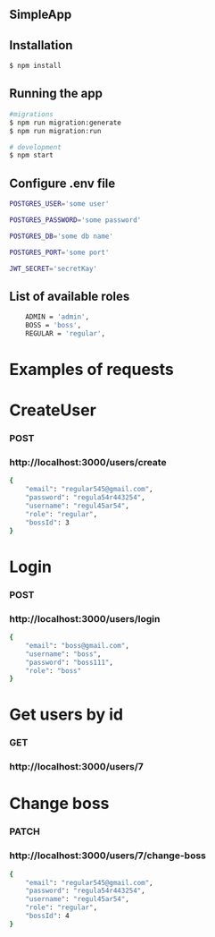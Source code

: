 ## SimpleApp

## Installation

```bash
$ npm install
```

## Running the app

```bash
#migrations
$ npm run migration:generate
$ npm run migration:run

# development
$ npm start

```

## Configure .env file

```bash
POSTGRES_USER='some user'

POSTGRES_PASSWORD='some password'

POSTGRES_DB='some db name'

POSTGRES_PORT='some port'

JWT_SECRET='secretKay'
```

## List of available roles
```bash
    ADMIN = 'admin',
    BOSS = 'boss',
    REGULAR = 'regular',
```

# Examples of requests
# CreateUser
### POST

### http://localhost:3000/users/create
``` bash 
{
    "email": "regular545@gmail.com",
    "password": "regula54r443254",
    "username": "regul45ar54",
    "role": "regular",
    "bossId": 3
}
```
# Login
### POST
### http://localhost:3000/users/login
``` bash 
{
    "email": "boss@gmail.com",
    "username": "boss",
    "password": "boss111",
    "role": "boss"
}
```

# Get users by id
### GET
### http://localhost:3000/users/7

# Change boss
### PATCH
### http://localhost:3000/users/7/change-boss

``` bash 
{
    "email": "regular545@gmail.com",
    "password": "regula54r443254",
    "username": "regul45ar54",
    "role": "regular",
    "bossId": 4
}
```
